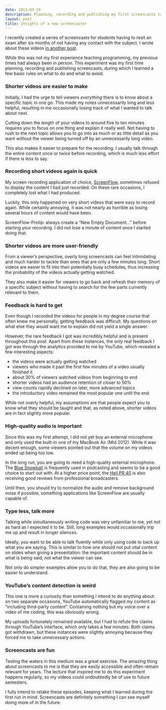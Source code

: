 ```yaml
---
date: 2013-03-19
description: Planning, recording and publishing my first screencasts taught me a few basics to look out for when getting started in the field of infoproducts.
layout: post
title: Insights of a new screencaster
---
```


I recently created a series of screencasts for students having to resit an exam
after six months of not having any contact with the subject. I wrote about these
videos [in another post](/blog/screencasts-on-standard-ml-in-german/).

While this was not my first experience teaching programming, my previous
times had always been in person. This experiment was my first time planning,
recording and publishing screencasts, during which I learned a few basic rules
on what to do and what to avoid.


### Shorter videos are easier to make

Initially, I had the urge to tell viewers *everything* there is to know about a
specific topic in one go. This made my notes unnecessarily long and less
helpful, resulting in me occasionally losing track of what I wanted to talk
about next.

Cutting down the length of your videos to around five to ten minutes requires
you to focus on one thing and explain it really well. Not having to rush to the
next topic allows you to go into as much or as little detail as you want without
the viewer being turned off by an unnecessarily long video.

This also makes it easier to prepare for the recording. I usually talk through
the entire content once or twice before recording, which is much less effort if
there is less to say.


### Recording short videos again is quick

My screen recording application of choice,
[ScreenFlow](http://www.telestream.net/screenflow/overview.htm), sometimes
refused to display the content I had just recorded. On these rare occasions, I
completely lost what I had produced.

Luckily, this only happened on very short videos that were easy to record again.
While certainly annoying, it was not nearly as horrible as losing several hours
of content would have been.

ScreenFlow-Protip: always create a “New Empty Document&hellip;” before starting
your recording. I did not lose a minute of content once I started doing that.


### Shorter videos are more user-friendly

From a viewer’s perspective, overly long screencasts can feel intimidating and
much harder to tackle than ones that are only a few minutes long. Short videos
are easier to fit into their potentially busy schedules, thus increasing the
probability of the videos actually getting watched.

They also make it easier for viewers to go back and refresh their memory of a
specific subject without having to search for the few parts currently relevant
to them.


### Feedback is hard to get

Even though I recorded the videos for people in my degree course that often knew
me personally, getting feedback was difficult. My questions on what else they
would want me to explain did not yield a single answer.

However, the rare feedback I got was incredibly helpful and is present
throughout this post. Apart from these instances, the only real feedback I got
was through the analytics provided to me by YouTube, which revealed a few
interesting aspects:

- the videos were actually getting watched
- viewers who made it past the first few minutes of a video usually finished it
- about 30% of viewers watched videos from beginning to end
- shorter videos had an audience retention of closer to 50%
- view counts rapidly declined on later, more advanced topics
- the introductory video remained the most popular one until the end

While not overly helpful, my assumptions are that people expect you to know what
they should be taught and that, as noted above, shorter videos are in fact
slightly more popular.


### High-quality audio is important

Since this was my first attempt, I did not yet buy an external microphone and
only used the built-in one of my MacBook Air (Mid 2012). While it was decent
enough, some viewers pointed out that the volume on my videos ended up being too
low.

In the long run, you are going to need a high-quality external microphone. The
[Blue Snowball](http://bluemic.com/snowball/) is frequently used in podcasting
and seems to be a good choice to start out with. At a higher price point, the
[Heil PR 40](http://www.heilsound.com/pro/microphones/pr-40) is also receiving
good reviews from professional broadcasters.

Until then, you should try to normalize the audio and remove background noise if
possible, something applications like ScreenFlow are usually capable of.


### Type less, talk more

Talking while simultaneously writing code was very unfamiliar to me, yet not as
hard as I expected it to be. Still, long examples would occasionally trip me up
and result in longer silences.

Ideally, you want to be able to talk fluently while only using code to back up
what you are saying. This is similar to how one should not put vital content on
slides when giving a presentation: the important content should be in what is
being said, not what the viewer can see.

Not only do simpler examples allow you to do that, they are also going to be
easier to understand.


### YouTube’s content detection is weird

This one is more a curiosity than something I intend to do anything about: on
two separate occasions, YouTube automatically flagged my content as “including
third-party content”. Containing nothing but my voice over a video of me coding,
this was obviously wrong.

My uploads fortunately remained available, but I had to refute the claims
through YouTube’s interface, which only takes a few minutes. Both claims got
withdrawn, but these instances were slightly annoying because they forced me to
take unnecessary actions.


### Screencasts are fun

Testing the waters in this medium was a great exercise. The amazing thing about
screencasts to me is that they are easily accessible and often remain relevant
for years. The lecture that inspired me to do this experiment happens regularly,
so my videos could undoubtedly be of use to future semesters.

I fully intend to retake these episodes, keeping what I learned during the first
run in mind. Screencasts are definitely something I can see myself doing more of
in the future.
